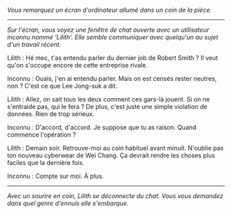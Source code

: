 _Vous remarquez un écran d'ordinateur allumé dans un coin de la pièce._

---

_Sur l'écran, vous voyez une fenêtre de chat ouverte avec un utilisateur inconnu nommé 'Lilith'. Elle semble communiquer avec quelqu'un au sujet d'un travail récent._

Lilith : Hé mec, t'as entendu parler du dernier job de Robert Smith ? Il veut qu'on s'occupe encore de cette entreprise rivale.

Inconnu : Ouais, j'en ai entendu parler. Mais on est censés rester neutres, non ? C'est ce que Lee Jong-suk a dit.

Lilith : Allez, on sait tous les deux comment ces gars-là jouent. Si on ne s'entraide pas, qui le fera ? De plus, c'est juste une simple violation de données. Rien de trop sérieux.

Inconnu : D'accord, d'accord. Je suppose que tu as raison. Quand commence l'opération ?

Lilith : Demain soir. Retrouve-moi au coin habituel avant minuit. N'oublie pas ton nouveau cyberwear de Wei Chang. Ça devrait rendre les choses plus faciles que la dernière fois.

Inconnu : Compte sur moi. À plus.

---

_Avec un sourire en coin, Lilith se déconnecte du chat. Vous vous demandez dans quel genre d'ennuis elle s'embarque._
